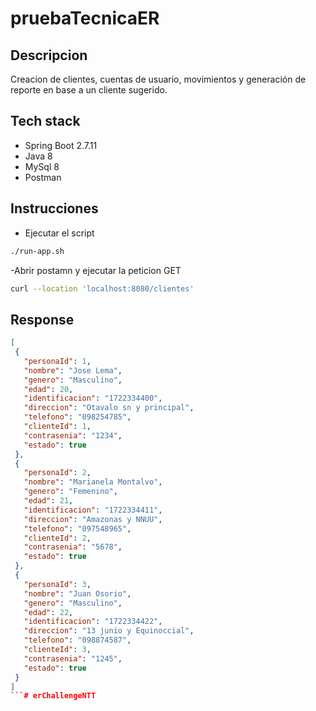 # pruebaTecnicaER
## Descripcion
Creacion de clientes, cuentas de usuario, movimientos y generación de reporte en base a un cliente sugerido.

## Tech stack
- Spring Boot 2.7.11
- Java 8
- MySql 8
- Postman

## Instrucciones
 - Ejecutar el script
 ```bash 
./run-app.sh
```

 -Abrir postamn y ejecutar la peticion GET 
```bash 
curl --location 'localhost:8080/clientes'
```

## Response
 ```json 
[
  {
    "personaId": 1,
    "nombre": "Jose Lema",
    "genero": "Masculino",
    "edad": 20,
    "identificacion": "1722334400",
    "direccion": "Otavalo sn y principal",
    "telefono": "098254785",
    "clienteId": 1,
    "contrasenia": "1234",
    "estado": true
  },
  {
    "personaId": 2,
    "nombre": "Marianela Montalvo",
    "genero": "Femenino",
    "edad": 21,
    "identificacion": "1722334411",
    "direccion": "Amazonas y NNUU",
    "telefono": "097548965",
    "clienteId": 2,
    "contrasenia": "5678",
    "estado": true
  },
  {
    "personaId": 3,
    "nombre": "Juan Osorio",
    "genero": "Masculino",
    "edad": 22,
    "identificacion": "1722334422",
    "direccion": "13 junio y Equinoccial",
    "telefono": "098874587",
    "clienteId": 3,
    "contrasenia": "1245",
    "estado": true
  }
]
 ```# erChallengeNTT
